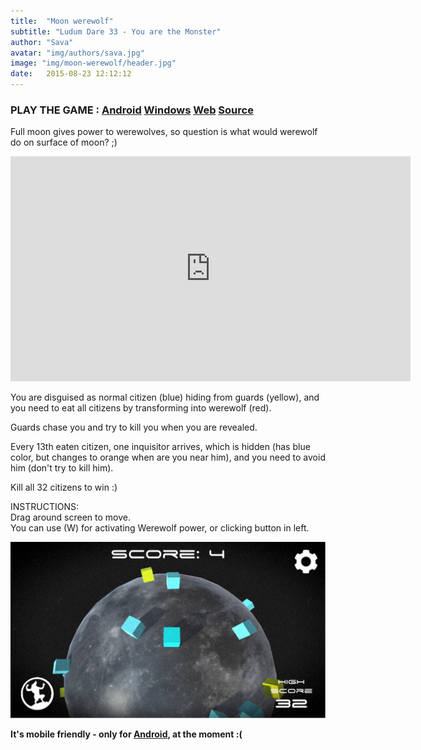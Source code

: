 ```yaml
---
title:  "Moon werewolf"
subtitle: "Ludum Dare 33 - You are the Monster"
author: "Sava"
avatar: "img/authors/sava.jpg"
image: "img/moon-werewolf/header.jpg"
date:   2015-08-23 12:12:12
---
```


### PLAY THE GAME : [Android](http://gamejolt.com/games/moon-werewolf/88092/download/build/240693) [Windows](http://gamejolt.com/games/moon-werewolf/88092/download/build/240678) [Web](http://gamejolt.com/games/moon-werewolf/88092) [Source](https://github.com/SavaMinic/MoonWerewolf)

Full moon gives power to werewolves, so question is what would werewolf do on surface of moon? ;) 

<iframe width="640" height="360" src="https://www.youtube.com/embed/GMJlEyinlGw?rel=0" frameborder="0" allowfullscreen></iframe>

You are disguised as normal citizen (blue) hiding from guards (yellow), and you need to eat all citizens by transforming into werewolf (red). 

Guards chase you and try to kill you when you are revealed. 

Every 13th eaten citizen, one inquisitor arrives, which is hidden (has blue color, but changes to orange when are you near him), and you need to avoid him (don't try to kill him). 

Kill all 32 citizens to win :) 

INSTRUCTIONS: <br />
Drag around screen to move. <br />
You can use (W) for activating Werewolf power, or clicking button in left. 

<img class="def_image" src="/img/moon-werewolf/shot1.jpg" />

**It's mobile friendly - only for [Android](http://gamejolt.com/games/moon-werewolf/88092/download/build/240693), at the moment :(**